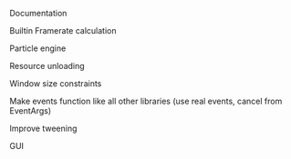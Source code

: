 Documentation

Builtin Framerate calculation

Particle engine

Resource unloading

Window size constraints

Make events function like all other libraries (use real events, cancel from EventArgs)

Improve tweening

GUI
